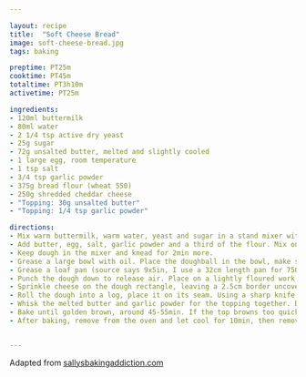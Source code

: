 ```yaml
---

layout: recipe
title:  "Soft Cheese Bread"
image: soft-cheese-bread.jpg
tags: baking

preptime: PT25m
cooktime: PT45m
totaltime: PT3h10m
activetime: PT25m

ingredients:
- 120ml buttermilk
- 80ml water
- 2 1/4 tsp active dry yeast
- 25g sugar
- 72g unsalted butter, melted and slightly cooled
- 1 large egg, room temperature
- 1 tsp salt
- 3/4 tsp garlic powder
- 375g bread flour (wheat 550)
- 250g shredded cheddar cheese
- "Topping: 30g unsalted butter"
- "Topping: 1/4 tsp garlic powder"

directions:
- Mix warm buttermilk, warm water, yeast and sugar in a stand mixer with dough hook. Cover and let sit for 5min.
- Add butter, egg, salt, garlic powder and a third of the flour. Mix on low speed for around 30s, scrape down the sides of the bowl, add remaining flour. Mix on medium speed until dough comes together and pulls from the sides, around 2min. 
- Keep dough in the mixer and knead for 2min more.
- Grease a large bowl with oil. Place the doughball in the bowl, make sure all sides are coated in oil. Cover and let rise in a warm environment for 1-2h or until doubled in size. 
- Grease a loaf pan (source says 9x5in, I use a 32cm length pan for 750g loafs)
- Punch the dough down to release air. Place on a lightly floured work surface and roll into a rectangle roughly at 23x38cm or 9x15in.
- Sprinkle cheese on the dough rectangle, leaving a 2.5cm border uncovered.
- Roll the dough into a log, place it on its seam. Using a sharp knife cut the log in half lengthwise, then twist the two parts together. You usually lose some cheese in the process, that is normal. Place in the loaf pan and cover. Let rest for 30min, let the oven preheat to 180°C during that time.
- Whisk the melted butter and garlic powder for the topping together. Drizzle or brush on top of the dough. 
- Bake until golden brown, around 45-55min. If the top browns too quickly, put aluminum foil on top.
- After baking, remove from the oven and let cool for 10min, then remove from the loaf pan and let cool on a wire rack.


---
```


Adapted from [sallysbakingaddiction.com](https://sallysbakingaddiction.com/homemade-cheese-bread/)
